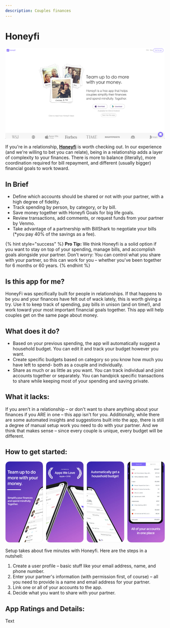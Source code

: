 ```yaml
---
description: Couples finances
---
```


# Honeyfi

![Honeyfi Website](../.gitbook/assets/honeyfi-web.png)

If you're in a relationship, [**Honeyfi**](https://www.honeyfi.com/) is worth checking out. In our experience \(and we're willing to bet you can relate\), being in a relationship adds a layer of complexity to your finances. There is more to balance \(literally\), more coordination required for bill repayment, and different \(usually bigger\) financial goals to work toward.

## In Brief

* Define which accounts should be shared or not with your partner, with a high degree of fidelity.
* Track spending by person, by category, or by bill.
* Save money together with Honeyfi Goals for big life goals.
* Review transactions, add comments, or request funds from your partner by Venmo.
* Take advantage of a partnership with BillShark to negotiate your bills \(\*you pay 40% of the savings as a fee\).

{% hint style="success" %}
**Pro Tip:** We think Honeyfi is a solid option if you want to stay on top of your spending, manage bills, and accomplish goals alongside your partner. Don't worry: You can control what you share with your partner, so this can work for you – whether you've been together for 6 months or 60 years.
{% endhint %}

## Is this app for me?

HoneyFi was specifically built for people in relationships. If that happens to be you and your finances have felt out of wack lately, this is worth giving a try. Use it to keep track of spending, pay bills in unison \(and on time!\), and work toward your most important financial goals together. This app will help couples get on the same page about money.

## What does it do?

* Based on your previous spending, the app will automatically suggest a household budget. You can edit it and track your budget however you want.
* Create specific budgets based on category so you know how much you have left to spend- both as a couple and individually.
* Share as much or as little as you want. You can track individual and joint accounts together or separately. You can handpick specific transactions to share while keeping most of your spending and saving private.

## What it lacks:

If you aren't in a relationship – or don't want to share anything about your finances if you ARE in one – this app isn't for you. Additionally, while there are some automated insights and suggestions built into the app, there is still a degree of manual setup work you need to do with your partner. And we think that makes sense – since every couple is unique, every budget will be different.

## How to get started:

![HoneyFi App](../.gitbook/assets/honeyfi-app.png)

Setup takes about five minutes with Honeyfi. Here are the steps in a nutshell:

1. Create a user profile – basic stuff like your email address, name, and phone number.
2. Enter your partner's information \(with permission first, of course\) – all you need to provide is a name and email address for your partner.
3. Link one or all of your accounts to the app.
4. Decide what you want to share with your partner.

## App Ratings and Details:

Text

